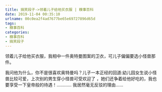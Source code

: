 ```yaml
---
title: 搞笑段子->领着儿子给他买衣服 | 糗事百科
date: 2019-11-04 00:35:10
urlname: 00c0ea2f4ad7677be65e69727896d65d
tags: 
- 糗事百科
categories:
- 糗事百科
- 搞笑段子
---
```

领着儿子给他买衣服，我相中一件奥特曼图案的卫衣，可儿子偏偏要选小怪兽那件。

我问他为什么，你不是很喜欢奥特曼吗？儿子一本正经的回道:幼儿园女生说小怪兽比较可爱，上次别的男生穿小怪兽可受欢迎了 ，她们还争着给他好吃的，我也要享受一下皇帝般的待遇！………… 我居然毫无反驳的理由……


